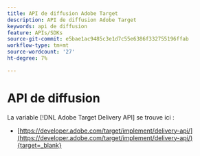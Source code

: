 ```yaml
---
title: API de diffusion Adobe Target
description: API de diffusion Adobe Target
keywords: api de diffusion
feature: APIs/SDKs
source-git-commit: e5bae1ac9485c3e1d7c55e6386f332755196ffab
workflow-type: tm+mt
source-wordcount: '27'
ht-degree: 7%

---
```


# API de diffusion

La variable [!DNL Adobe Target Delivery API] se trouve ici :

* [https://developer.adobe.com/target/implement/delivery-api/](https://developer.adobe.com/target/implement/delivery-api/){target=_blank}